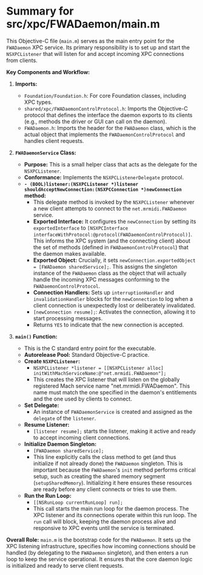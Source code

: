 # Summary for src/xpc/FWADaemon/main.m

This Objective-C file (`main.m`) serves as the main entry point for the `FWADaemon` XPC service. Its primary responsibility is to set up and start the `NSXPCListener` that will listen for and accept incoming XPC connections from clients.

**Key Components and Workflow:**

1.  **Imports:**
    -   `Foundation/Foundation.h`: For core Foundation classes, including XPC types.
    -   `shared/xpc/FWADaemonControlProtocol.h`: Imports the Objective-C protocol that defines the interface the daemon exports to its clients (e.g., methods the driver or GUI can call on the daemon).
    -   `FWADaemon.h`: Imports the header for the `FWADaemon` class, which is the actual object that implements the `FWADaemonControlProtocol` and handles client requests.

2.  **`FWADaemonService` Class:**
    -   **Purpose:** This is a small helper class that acts as the delegate for the `NSXPCListener`.
    -   **Conformance:** Implements the `NSXPCListenerDelegate` protocol.
    -   **`- (BOOL)listener:(NSXPCListener *)listener shouldAcceptNewConnection:(NSXPCConnection *)newConnection` method:**
        -   This delegate method is invoked by the `NSXPCListener` whenever a new client attempts to connect to the `net.mrmidi.FWADaemon` service.
        -   **Exported Interface:** It configures the `newConnection` by setting its `exportedInterface` to `[NSXPCInterface interfaceWithProtocol:@protocol(FWADaemonControlProtocol)]`. This informs the XPC system (and the connecting client) about the set of methods (defined in `FWADaemonControlProtocol`) that the daemon makes available.
        -   **Exported Object:** Crucially, it sets `newConnection.exportedObject = [FWADaemon sharedService];`. This assigns the singleton instance of the `FWADaemon` class as the object that will actually handle the incoming XPC messages conforming to the `FWADaemonControlProtocol`.
        -   **Connection Handlers:** Sets up `interruptionHandler` and `invalidationHandler` blocks for the `newConnection` to log when a client connection is unexpectedly lost or deliberately invalidated.
        -   `[newConnection resume];`: Activates the connection, allowing it to start processing messages.
        -   Returns `YES` to indicate that the new connection is accepted.

3.  **`main()` Function:**
    -   This is the C standard entry point for the executable.
    -   **Autorelease Pool:** Standard Objective-C practice.
    -   **Create `NSXPCListener`:**
        -   `NSXPCListener *listener = [[NSXPCListener alloc] initWithMachServiceName:@"net.mrmidi.FWADaemon"];`
        -   This creates the XPC listener that will listen on the globally registered Mach service name "net.mrmidi.FWADaemon". This name must match the one specified in the daemon's entitlements and the one used by clients to connect.
    -   **Set Delegate:**
        -   An instance of `FWADaemonService` is created and assigned as the `delegate` of the `listener`.
    -   **Resume Listener:**
        -   `[listener resume];` starts the listener, making it active and ready to accept incoming client connections.
    -   **Initialize Daemon Singleton:**
        -   `[FWADaemon sharedService];`
        -   This line explicitly calls the class method to get (and thus initialize if not already done) the `FWADaemon` singleton. This is important because the `FWADaemon`'s `init` method performs critical setup, such as creating the shared memory segment (`setupSharedMemory`). Initializing it here ensures these resources are ready before any client connects or tries to use them.
    -   **Run the Run Loop:**
        -   `[[NSRunLoop currentRunLoop] run];`
        -   This call starts the main run loop for the daemon process. The XPC listener and its connections operate within this run loop. The `run` call will block, keeping the daemon process alive and responsive to XPC events until the service is terminated.

**Overall Role:**
`main.m` is the bootstrap code for the `FWADaemon`. It sets up the XPC listening infrastructure, specifies how incoming connections should be handled (by delegating to the `FWADaemon` singleton), and then enters a run loop to keep the service operational. It ensures that the core daemon logic is initialized and ready to serve client requests.
